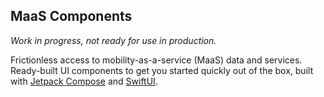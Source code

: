 ## MaaS Components

*Work in progress, not ready for use in production.*

Frictionless access to mobility-as-a-service (MaaS) data and services.
Ready-built UI components to get you started quickly out of the box, built with [Jetpack Compose][compose] and [SwiftUI][swiftui].

[swiftui]: https://developer.apple.com/xcode/swiftui/
[compose]: https://developer.android.com/jetpack/compose
